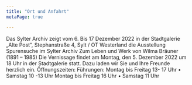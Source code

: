 ```yaml
---
title: "Ort und Anfahrt"
metaPage: true

---
```


Das Sylter Archiv zeigt vom 6. Bis 17 Dezember 2022 in der Stadtgalerie „Alte Post“, Stephanstraße 4, Sylt / OT Westerland die Ausstellung
Spurensuche im Sylter Archiv
Zum Leben und Werk von Wilma Bräuner (1891 – 1985)
Die Vernissage findet am Montag, den 5. Dezember 2022 um 18 Uhr in der
Stadtgalerie statt.
Dazu laden wir Sie und Ihre Freunde herzlich ein.
Öffnungszeiten: Führungen:
Montag bis Freitag 13- 17 Uhr • Samstag 10 -13 Uhr Montag bis Freitag 16 Uhr • Samstag 11 Uhr
